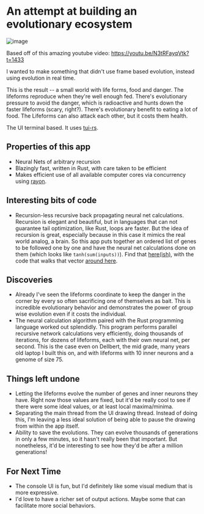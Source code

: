 # An attempt at building an evolutionary ecosystem

![image](https://user-images.githubusercontent.com/1324601/214135720-d1641448-44b4-4993-baeb-b05888d5d603.png)

Based off of this amazing youtube video: https://youtu.be/N3tRFayqVtk?t=1433

I wanted to make something that didn't use frame based evolution, instead using evolution in real time.

This is the result -- a small world with life forms, food and danger. The lifeforms reproduce when
they're well enough fed. There's evolutionary pressure to avoid the danger, which is radioactive and hunts down
the faster lifeforms (scary, right?). There's evolutionary benefit to eating a lot of food. The Lifeforms can
also attack each other, but it costs them health.

The UI terminal based. It uses [tui-rs](https://github.com/fdehau/tui-rs).

## Properties of this app

* Neural Nets of arbitrary recursion
* Blazingly fast, written in Rust, with care taken to be efficient
* Makes efficient use of all available computer cores via concurrency using [rayon](https://docs.rs/rayon/latest/rayon/).

## Interesting bits of code

* Recursion-less recursive back propagating neural net calculations. Recursion is elegant and beautiful, but in languages
  that can not guarantee tail optimization, like Rust, loops are faster. But the idea of recursion is great, especially
  because in this case it mimics the real world analog, a brain. So this app puts together an ordered list of genes to be
  followed one by one and have the neural net calculations done on them (which looks like `tanh(sum(inputs))`).
  Find that [here(ish)](https://github.com/Aaronik/evolution/blob/master/src/genome.rs#L98), with the code that walks that
  vector [around here](https://github.com/Aaronik/evolution/blob/a16f256aad4712f59ebc4f77d6e37b05c1a92bc5/src/lifeform.rs#L45).

## Discoveries

* Already I've seen the lifeforms coordinate to keep the danger in the corner by every so often
  sacrificing one of themselves as bait. This is incredible evolutionary behavior and demonstrates the
  power of group wise evolution even if it costs the individual.
* The neural calculation algorithm paired with the Rust programming language worked out splendidly.
  This program performs parallel recursive network calculations very efficiently, doing thousands of
  iterations, for dozens of lifeforms, each with their own neural net, per second. This is the case even
  on Dellbert, the mid grade, many years old laptop I built this on, and with lifeforms with 10 inner neurons
  and a genome of size 75.

## Things left undone

* Letting the lifeforms evolve the number of genes and inner neurons they have. Right now those values are fixed,
  but it'd be really cool to see if there were some ideal values, or at least local maxima/minima.
* Separating the main thread from the UI drawing thread. Instead of doing this, I'm leaving a less ideal
  solution of being able to pause the drawing from within the app itself.
* Ability to save the evolutions. They can evolve thousands of generations in only a few minutes, so it hasn't really
  been that important. But nonetheless, it'd be interesting to see how they'd be after a million generations!

## For Next Time

* The console UI is fun, but I'd definitely like some visual medium that is more expressive.
* I'd love to have a richer set of output actions. Maybe some that can facilitate more social
  behaviors.

